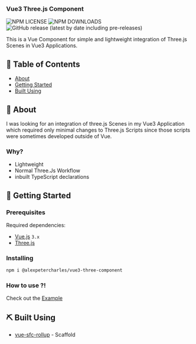 <h3 align="left">Vue3 Three.js Component</h3>

![NPM LICENSE](https://img.shields.io/npm/l/@alexpetercharles/vue3-three-component?style=flat-square)
![NPM DOWNLOADS](https://img.shields.io/npm/dw/@alexpetercharles/vue3-three-component?color=blue&label=npm%20downloads&style=flat-square)
![GitHub release (latest by date including pre-releases)](https://img.shields.io/github/v/release/alexpetercharles/vue3-three-component?include_prereleases&label=github%20release&style=flat-square)

<p align="left">
    This is a Vue Component for simple and lightweight integration of Three.js Scenes in Vue3 Applications.
</p>

## 📝 Table of Contents

- [About](#about)
- [Getting Started](#getting_started)
- [Built Using](#built_using)

## 🧐 About <a name = "about"></a>

I was looking for an integration of three.js Scenes in my Vue3 Application which required only minimal changes to Three.js Scripts since those scripts were sometimes developed outside of Vue.

### Why?

- Lightweight
- Normal Three.Js Workflow
- inbuilt TypeScript declarations

## 🏁 Getting Started <a name = "getting_started"></a>

### Prerequisites

Required dependencies:

- [Vue.js](https://github.com/vuejs/vue) `3.x`
- [Three.js](https://github.com/mrdoob/three.js/) 

### Installing

```zsh
npm i @alexpetercharles/vue3-three-component
```

### How to use ?!

Check out the [Example](./example/)

## ⛏️ Built Using <a name = "built_using"></a>

- [vue-sfc-rollup](https://github.com/team-innovation/vue-sfc-rollup) - Scaffold

